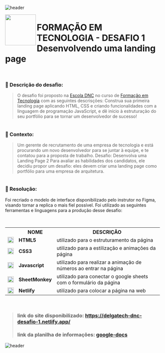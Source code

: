 ![header](https://capsule-render.vercel.app/api?type=waving&color=0:db813b,50:d76f32,100:e0945e&height=150&section=header)

<html>
  <img align="left" src="https://github.com/Delgado-tech/dnc-landing-page-challenge/assets/60985347/01280482-629f-4956-93a1-f7bab2b52400" width="100px"/>
  <h1>FORMAÇÃO EM TECNOLOGIA - DESAFIO 1 <br>
  Desenvolvendo uma landing page <br><br></h1>
</html>

### 🚀 Descrição do desafio:
> O desafio foi proposto na [Escola DNC](https://www.escoladnc.com.br/) no curso de [Formação em Tecnologia](https://www.escoladnc.com.br/formacao-em-tecnologia/)
> com as seguintes descrisções:
> Construa sua primeira landing page aplicando HTML, CSS e
> criando funcionalidades com a linguagem de programação
> JavaScript, e dê início à estruturação do seu portfólio para se
> tornar um desenvolvedor de sucesso!

# 

### 📄 Contexto:
> Um gerente de recrutamento de uma empresa de tecnologia e está procurando um
> novo desenvolvedor para se juntar à equipe, e te contatou para a proposta de trabalho.
> Desafio: Desenvolva uma Landing Page 2
> Para avaliar as habilidades dos candidatos, ele decidiu propor um desafio: eles devem
> criar uma landing page como portfólio para uma empresa de arquitetura.

#

### 🎯 Resolução:
Foi recriado o modelo de interface disponibilizado pelo instrutor no Figma, visando tornar a replica o mais fiel possível. Foi utilizado as seguintes ferramentas e linguagens para a produção desse desafio:

<html>
  <br>
  <table>
    <tr>
      <th></th>
      <th>NOME</th>
      <th>DESCRIÇÃO</th>
    </tr>
    <!--Linha 1-->
    <tr>
      <td> <img src="https://cdn.jsdelivr.net/gh/devicons/devicon/icons/html5/html5-original.svg" width="20px"/></td>
      <td><strong>HTML5<strong/></td>
      <td>utilizado para o estruturamento da página</td>
    </tr>
    <!--Linha 2-->
    <tr>
      <td> <img src="https://cdn.jsdelivr.net/gh/devicons/devicon/icons/css3/css3-original.svg" width="20px"/></td>
      <td><strong>CSS3<strong/></td>
      <td>utilizado para a estilização e animações da página</td>
    </tr>
    <!--Linha 3-->
    <tr>
      <td> <img src="https://cdn.jsdelivr.net/gh/devicons/devicon/icons/javascript/javascript-plain.svg" width="20px"/></td>
      <td><strong>Javascript<strong/></td>
      <td>utilizado para realizar a animação de números ao entrar na página</td>
    </tr>
        <!--Linha 4-->
    <tr>
      <td> <img src="https://dashboard.sheetmonkey.io/favicon.ico" width="20px"/></td>
      <td><strong>SheetMonkey<strong/></td>
      <td>utilizado para conectar o google sheets com o formulário da página</td>
    </tr>
    <!--Linha 5-->
    <tr>
      <td> <img src="https://www.netlify.com/favicon.ico" width="20px"/></td>
      <td><strong>Netlify<strong/></td>
      <td>utilizado para colocar a página na web</td>
    </tr>
  </table>
  <br>
</html>

> ### link do site disponibilizado: https://delgatech-dnc-desafio-1.netlify.app/
> ### link da planilha de informações: [google-docs](https://docs.google.com/spreadsheets/d/1Gnui41-20n-fJVx1Gexi5TC5mBcqg2ZymLUGKHe7ulk/edit?usp=sharing)


![header](https://capsule-render.vercel.app/api?type=waving&color=0:0d1117,50:161b22,100:30363d&height=150&section=footer)
